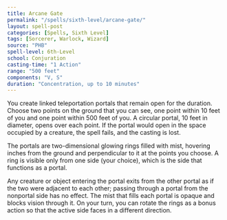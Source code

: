 ```yaml
---
title: Arcane Gate
permalink: "/spells/sixth-level/arcane-gate/"
layout: spell-post
categories: [Spells, Sixth Level]
tags: [Sorcerer, Warlock, Wizard]
source: "PHB"
spell-level: 6th-Level
school: Conjuration
casting-time: "1 Action"
range: "500 feet"
components: "V, S"
duration: "Concentration, up to 10 minutes"
---
```


You create linked teleportation portals that remain open for the duration. Choose two points on the ground that you can see, one point within 10 feet of you and one point within 500 feet of you. A circular portal, 10 feet in diameter, opens over each point. If the portal would open in the space occupied by a creature, the spell fails, and the casting is lost.

The portals are two-dimensional glowing rings filled with mist, hovering inches from the ground and perpendicular to it at the points you choose. A ring is visible only from one side (your choice), which is the side that functions as a portal.

Any creature or object entering the portal exits from the other portal as if the two were adjacent to each other; passing through a portal from the nonportal side has no effect. The mist that fills each portal is opaque and blocks vision through it. On your turn, you can rotate the rings as a bonus action so that the active side faces in a different direction.